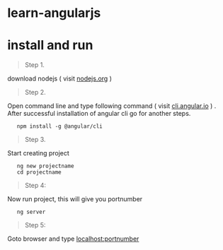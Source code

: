 # learn-angularjs

# install and run 

> Step 1. 

download nodejs ( visit [nodejs.org](https://nodejs.org/en/) )

> Step 2.

Open command line and type following command ( visit [cli.angular.io](http://cli.angular.io/)  ) . After successful installation of angular cli go for another steps.

```
   npm install -g @angular/cli
```

> Step 3. 

Start creating project 

```
   ng new projectname
   cd projectname
```

> Step 4: 

Now run project, this will give you portnumber

```
   ng server
```


> Step 5: 

Goto browser and type <localhost:portnumber>

